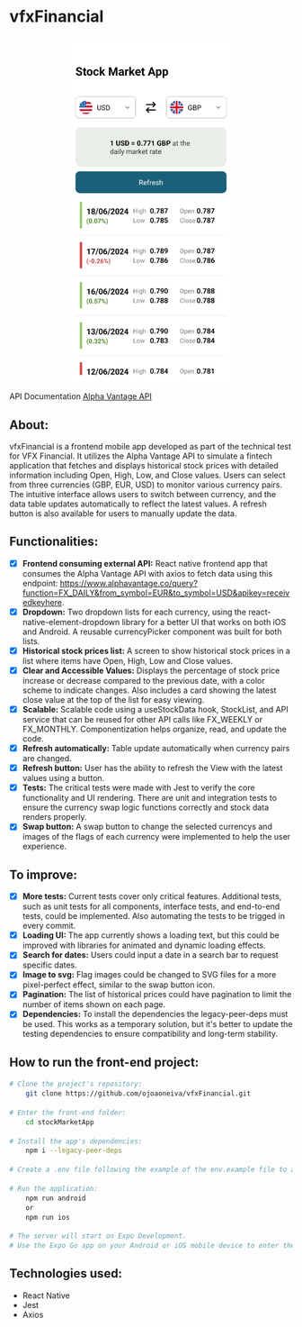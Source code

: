 # vfxFinancial

<p align="center">
  <img src="./stockMarketApp//assets//Screenshot.jpg" alt="Screenshot" width="300">
</p>

API Documentation [Alpha Vantage API](https://www.alphavantage.co/documentation/#)

## About:
vfxFinancial is a frontend mobile app developed as part of the technical test for VFX Financial. It utilizes the Alpha Vantage API to simulate a fintech application that fetches and displays historical stock prices with detailed information including Open, High, Low, and Close values. Users can select from three currencies (GBP, EUR, USD) to monitor various currency pairs. The intuitive interface allows users to switch between currency, and the data table updates automatically to reflect the latest values. A refresh button is also available for users to manually update the data.

## Functionalities:
- [x]  <strong>Frontend consuming external API:</strong> React native frontend app that consumes the Alpha Vantage API with axios to fetch data using this endpoint: https://www.alphavantage.co/query?function=FX_DAILY&from_symbol=EUR&to_symbol=USD&apikey=receivedkeyhere.
- [x]  <strong>Dropdown:</strong> Two dropdown lists for each currency, using the react-native-element-dropdown library for a better UI that works on both iOS and Android. A reusable currencyPicker component was built for both lists.
- [x]  <strong>Historical stock prices list:</strong> A screen to show historical stock prices in a list where items have Open, High, Low and Close values.
- [x]  <strong>Clear and Accessible Values:</strong> Displays the percentage of stock price increase or decrease compared to the previous date, with a color scheme to indicate changes. Also includes a card showing the latest close value at the top of the list for easy viewing.
- [x]  <strong>Scalable:</strong> Scalable code using a useStockData hook, StockList, and API service that can be reused for other API calls like FX_WEEKLY or FX_MONTHLY. Componentization helps organize, read, and update the code.
- [x]  <strong>Refresh automatically:</strong> Table update automatically when currency pairs are changed.
- [x]  <strong>Refresh button:</strong> User has the ability to refresh the View with the latest values using a button.
- [x]  <strong>Tests:</strong> The critical tests were made with Jest to verify the core functionality and UI rendering. There are unit and integration tests to ensure the currency swap logic functions correctly and stock data renders properly.
- [x]  <strong>Swap button:</strong> A swap button to change the selected currencys and images of the flags of each currency were implemented to help the user experience.

## To improve:
- [x]  <strong>More tests:</strong> Current tests cover only critical features. Additional tests, such as unit tests for all components, interface tests, and end-to-end tests, could be implemented.  Also automating the tests to be trigged in every commit.
- [x]  <strong>Loading UI:</strong> The app currently shows a loading text, but this could be improved with libraries for animated and dynamic loading effects.
- [x]  <strong>Search for dates:</strong> Users could input a date in a search bar to request specific dates.
- [x]  <strong>Image to svg:</strong> Flag images could be changed to SVG files for a more pixel-perfect effect, similar to the swap button icon.
- [x]  <strong>Pagination:</strong> The list of historical prices could have pagination to limit the number of items shown on each page.
- [x]  <strong>Dependencies:</strong> To install the dependencies the legacy-peer-deps must be used. This works as a temporary solution, but it's better to update the testing dependencies to ensure compatibility and long-term stability.

## How to run the front-end project:

```bash
# Clone the project's repository:
    git clone https://github.com/ojoaoneiva/vfxFinancial.git

# Enter the front-end folder:
    cd stockMarketApp

# Install the app's dependencies:
    npm i --legacy-peer-deps

# Create a .env file following the example of the env.example file to add you API KEY. The Free API Key can be claimed following this https://www.alphavantage.co/support/#api-key , but is important to know that the free API Key only accepts up to 25 requests per day.

# Run the application:
    npm run android
    or
    npm run ios

# The server will start on Expo Development.
# Use the Expo Go app on your Android or iOS mobile device to enter the given url on the terminal (similar to this exp://192.168.1.3:8081), or use an emulator for desktop viewing.

```

## Technologies used:
- React Native
- Jest
- Axios
